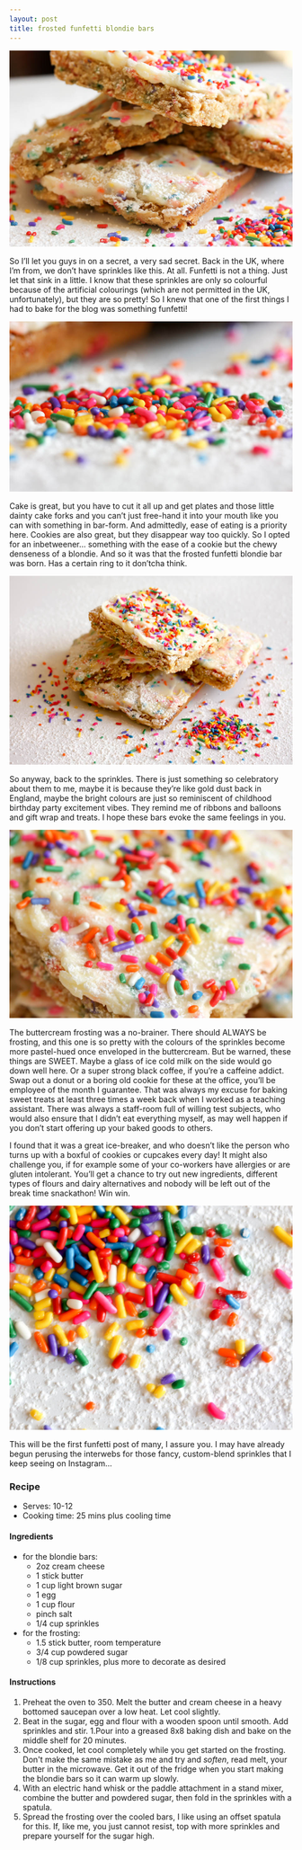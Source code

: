 ```yaml
---
layout: post
title: frosted funfetti blondie bars
---
```

![](/images/frosted-funfetti-blondie-bars/1.jpg)

So I’ll let you guys in on a secret, a very sad secret. Back in the UK, where I’m from, we don’t have sprinkles like this. At all. Funfetti is not a thing. Just let that sink in a little. I know that these sprinkles are only so colourful because of the artificial colourings (which are not permitted in the UK, unfortunately), but they are so pretty! So I knew that one of the first things I had to bake for the blog was something funfetti!

![](/images/frosted-funfetti-blondie-bars/2.jpg)

Cake is great, but you have to cut it all up and get plates and those little dainty cake forks and you can’t just free-hand it into your mouth like you can with something in bar-form. And admittedly, ease of eating is a priority here. Cookies are also great, but they disappear way too quickly. So I opted for an inbetweener… something with the ease of a cookie but the chewy denseness of a blondie. And so it was that the frosted funfetti blondie bar was born. Has a certain ring to it don’tcha think.

![](/images/frosted-funfetti-blondie-bars/3.jpg)

So anyway, back to the sprinkles. There is just something so celebratory about them to me, maybe it is because they’re like gold dust back in England, maybe the bright colours are just so reminiscent of childhood birthday party excitement vibes. They remind me of ribbons and balloons and gift wrap and treats. I hope these bars evoke the same feelings in you.

![](/images/frosted-funfetti-blondie-bars/4.jpg)

The buttercream frosting was a no-brainer. There should ALWAYS be frosting, and this one is so pretty with the colours of the sprinkles become more pastel-hued once enveloped in the buttercream. But be warned, these things are SWEET. Maybe a glass of ice cold milk on the side would go down well here. Or a super strong black coffee, if you’re a caffeine addict. Swap out a donut or a boring old cookie for these at the office, you’ll be employee of the month I guarantee. That was always my excuse for baking sweet treats at least three times a week back when I worked as a teaching assistant. There was always a staff-room full of willing test subjects, who would also ensure that I didn’t eat everything myself, as may well happen if you don’t start offering up your baked goods to others.

I found that it was a great ice-breaker, and who doesn’t like the person who turns up with a boxful of cookies or cupcakes every day! It might also challenge you, if for example some of your co-workers have allergies or are gluten intolerant. You’ll get a chance to try out new ingredients, different types of flours and dairy alternatives and nobody will be left out of the break time snackathon! Win win.

![](/images/frosted-funfetti-blondie-bars/5.jpg)

This will be the first funfetti post of many, I assure you. I may have already begun perusing the interwebs for those fancy, custom-blend sprinkles that I keep seeing on Instagram…

### Recipe
+ Serves: 10-12
+ Cooking time: 25 mins plus cooling time
#### Ingredients
+ for the blondie bars:
  + 2oz cream cheese
  + 1 stick butter
  + 1 cup light brown sugar
  + 1 egg
  + 1 cup flour
  + pinch salt
  + 1/4 cup sprinkles
+ for the frosting:
  + 1.5 stick butter, room temperature
  + 3/4 cup powdered sugar
  + 1/8 cup sprinkles, plus more to decorate as desired

#### Instructions
1. Preheat the oven to 350. Melt the butter and cream cheese in a heavy bottomed saucepan over a low heat. Let cool slightly.
1. Beat in the sugar, egg and flour with a wooden spoon until smooth. Add sprinkles and stir.
1.Pour into a greased 8x8 baking dish and bake on the middle shelf for 20 minutes.
1. Once cooked, let cool completely while you get started on the frosting. Don't make the same mistake as me and try and *soften*, read melt, your butter in the microwave. Get it out of the fridge when you start making the blondie bars so it can warm up slowly.
1. With an electric hand whisk or the paddle attachment in a stand mixer, combine the butter and powdered sugar, then fold in the sprinkles with a spatula.
1. Spread the frosting over the cooled bars, I like using an offset spatula for this. If, like me, you just cannot resist, top with more sprinkles and prepare yourself for the sugar high.
